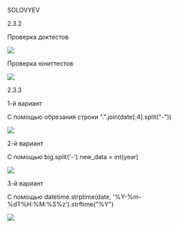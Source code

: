 SOLOVYEV

2.3.2

Проверка доктестов

![](png/2.3.21.png)

Проверка юниттестов

![](png/2.3.22.png)

2.3.3

1-й вариант

С помощью обрезания строки ".".join(date[:4].split("-"))

![](png/z2.3.31.png)

2-й вариант

С помощью big.split('-') new_data = int(year)

![](png/z2.3.32.png)

3-й вариант

С помощью datetime.strptime(date, '%Y-%m-%dT%H:%M:%S%z').strftime("%Y")

![](png/z2.3.33.png)

